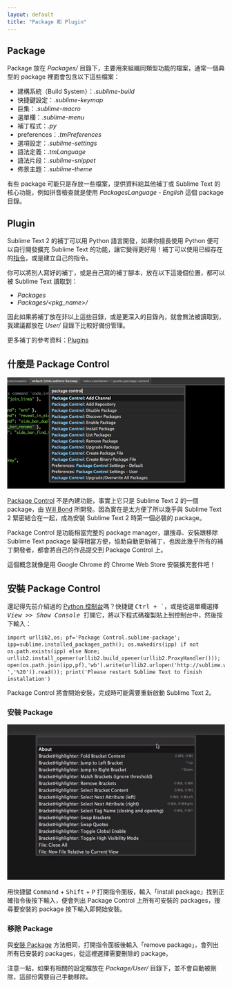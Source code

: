 ```yaml
---
layout: default
title: "Package 和 Plugin"
---
```

## <span id="package">Package</span>

Package 放在 _Packages/_ 目錄下，主要用來組織同類型功能的檔案，通常一個典型的 package 裡面會包含以下這些檔案：

* 建構系統（Build System）：_.sublime-build_
* 快捷鍵設定：_.sublime-keymap_
* 巨集：_.sublime-macro_
* 選單欄：_.sublime-menu_
* 補丁程式：_.py_
* preferences：_.tmPreferences_
* 選項設定：_.sublime-settings_
* 語法定義：_.tmLanguage_
* 語法片段：_.sublime-snippet_
* 佈景主題：_.sublime-theme_

<!-- TODO: 不知道該怎麼翻 .tmPreferences 這部份…… -->

有些 package 可能只是存放一些檔案，提供資料給其他補丁或 Sublime Text 的核心功能，例如拼音檢查就是使用 _PackagesLanguage - English_ 這個 package 目錄。

## <span id="plugin">Plugin</span>

Sublime Text 2 的補丁可以用 Python 語言開發，如果你擅長使用 Python 便可以自行開發擴充 Sublime Text 的功能，讓它變得更好用！補丁可以使用已經存在的[指令](/customization#commands)，或是建立自己的指令。

你可以將別人寫好的補丁，或是自己寫的補丁腳本，放在以下這幾個位置，都可以被 Sublime Text 讀取到：

* _Packages_
* _Packages/&lt;pkg_name&gt;/_

因此如果將補丁放在非以上這些目錄，或是更深入的目錄內，就會無法被讀取到，我建議都放在 _User/_ 目錄下比較好備份管理。

更多補丁的參考資料：[Plugins](http://docs.sublimetext.info/en/latest/extensibility/plugins.html)

## <span id="package-control">什麼是 Package Control</span>

![sublime-package-control](/images/sublime-package-control.png)

[Package Control](http://wbond.net/sublime_packages/package_control) 不是內建功能，事實上它只是 Sublime Text 2 的一個 package，由 [Will Bond](http://wbond.net/) 所開發。因為實在是太方便了所以幾乎與 Sublime Text 2 緊密結合在一起，成為安裝 Sublime Text 2 時第一個必裝的 package。

Package Control 是功能相當完整的 package manager，讓搜尋、安裝跟移除 Sublime Text  package 變得相當方便，協助自動更新補丁，也因此幾乎所有的補丁開發者，都會將自己的作品提交到 Package Control 上。

這個概念就像是用 Google Chrome 的 Chrome Web Store 安裝擴充套件吧！

## <span id="install-package-control">安裝 Package Control</span>

還記得先前介紹過的 [Python 控制台](/python-console-and-python-api)嗎？快捷鍵 <kbd>Ctrl<kbd> + <kbd>`<kbd>，或是從選單欄選擇 _View_ >> _Show Console_ 打開它，將以下程式碼複製貼上到控制台中，然後按下輸入：

    import urllib2,os; pf='Package Control.sublime-package'; ipp=sublime.installed_packages_path(); os.makedirs(ipp) if not os.path.exists(ipp) else None; urllib2.install_opener(urllib2.build_opener(urllib2.ProxyHandler())); open(os.path.join(ipp,pf),'wb').write(urllib2.urlopen('http://sublime.wbond.net/'+pf.replace(' ','%20')).read()); print('Please restart Sublime Text to finish installation')

Package Control 將會開始安裝，完成時可能需要重新啟動 Sublime Text 2。

### <span id="install-package">安裝 Package</span>

![install-package](/images/sublime-package-control-install.gif)

用快捷鍵 <kbd>Command</kbd> + <kbd>Shift</kbd> + <kbd>P</kbd> 打開指令面板，輸入「install package」找到正確指令後按下輸入，便會列出 Package Control 上所有可安裝的 packages，搜尋要安裝的 package 按下輸入即開始安裝。

### <span id="remove-package">移除 Package</span>

與[安裝 Package](/package-control#remove-package) 方法相同，打開指令面板後輸入「remove package」，會列出所有已安裝的 packages，從這裡選擇需要刪除的 package。

注意一點，如果有相關的設定檔放在 _Package/User/_ 目錄下，並不會自動被刪除，這部份需要自己手動移除。
